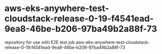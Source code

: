 # aws-eks-anywhere-test-cloudstack-release-0-19-f4541ead-9ea8-46be-b206-97ba49b2a88f-73
repository for use with E2E test job aws-eks-anywhere-test-cloudstack-release-0-19:f4541ead-9ea8-46be-b206-97ba49b2a88f-73
